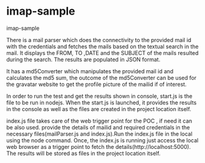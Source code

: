# imap-sample
imap-sample 

There is a mail parser which does the connectivity to the provided mail id with the credentials and fetches the mails based on the textual search in the mail. It displays the FROM, TO ,DATE and the SUBJECT of the mails resulted during the search. The results are populated in JSON format.

It has a md5Converter which manipulates the provided mail id and calculates the md5 sum, the outcome of the md5Converter can be used for the gravatar website to get the profile picture of the mailid if of interest.

In order to run the test and get the results shown in console, start.js is the file to be run in nodejs.
When the start.js is launched, it provides the results in the console as well as the files are created in the project location itself.

index.js file takes care of the web trigger point for the POC , if need it can be also used.
provide the details of mailid and required credentials in the necessary files(mailParser.js and index.js).Run the index.js file in the local using the node command. Once, the index.js is running just access the local web browser as a trigger point to fetch the details(http://localhost:5000). The results will be stored as files in the project location itself.

